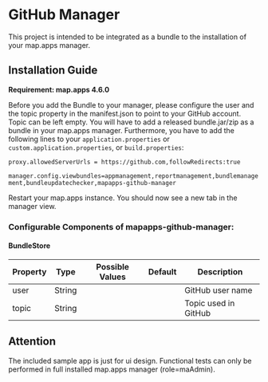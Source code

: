 # GitHub Manager
This project is intended to be integrated as a bundle to the installation of your map.apps manager.

## Installation Guide
**Requirement: map.apps 4.6.0**

Before you add the Bundle to your manager, please configure the user and the topic property in the manifest.json to point to your GitHub account. Topic can be left empty.
You will have to add a released bundle.jar/zip as a bundle in your map.apps manager. 
Furthermore, you have to add the following lines to your  `application.properties` or `custom.application.properties`, or `build.properties`:

`proxy.allowedServerUrls = https://github.com,followRedirects:true`

`manager.config.viewbundles=appmanagement,reportmanagement,bundlemanagement,bundleupdatechecker,mapapps-github-manager`

Restart your map.apps instance. You should now see a new tab in the manager view.

### Configurable Components of mapapps-github-manager: 

#### BundleStore
 | Property                       | Type    | Possible Values               | Default            | Description                          |
 |--------------------------------|---------|-------------------------------|--------------------|--------------------------------------|
 | user                           | String  |                               |                    | GitHub user name                     |
 | topic                          | String  |                               |                    | Topic used in GitHub                 |


## Attention

The included sample app is just for ui design. Functional tests can only be performed in full installed map.apps manager (role=maAdmin).
